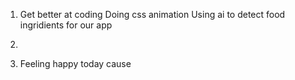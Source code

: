 1. Get better at coding
   Doing css animation
   Using ai to detect food ingridients for our app

2. 

3. Feeling happy today cause